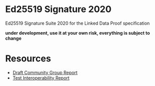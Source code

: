 # Ed25519 Signature 2020
Ed25519 Signature Suite 2020 for the Linked Data Proof specification


**under development, use it at your own risk, everything is subject to change**


# Resources
* [Draft Community Group Report](https://w3c-ccg.github.io/lds-ed25519-2020/)
* [Test Interoperability Report](https://w3c-ccg.github.io/di-ed25519-test-suite/)
